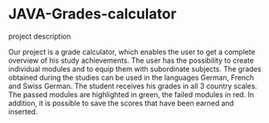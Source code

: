# JAVA-Grades-calculator

project description

Our project is a grade calculator, which enables the user to get a complete overview of his study achievements.
The user has the possibility to create individual modules and to equip them with subordinate subjects.
The grades obtained during the studies can be used in the languages German, French and Swiss German. The student receives his grades in all 3 country scales.
The passed modules are highlighted in green, the failed modules in red. In addition, it is possible to save the scores that have been earned and inserted.
